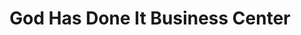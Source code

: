 ---
title: "God Has Done It Business Center"
url: /ganta/god-has-done-it-business-center/
shop: Lebensmittel
---